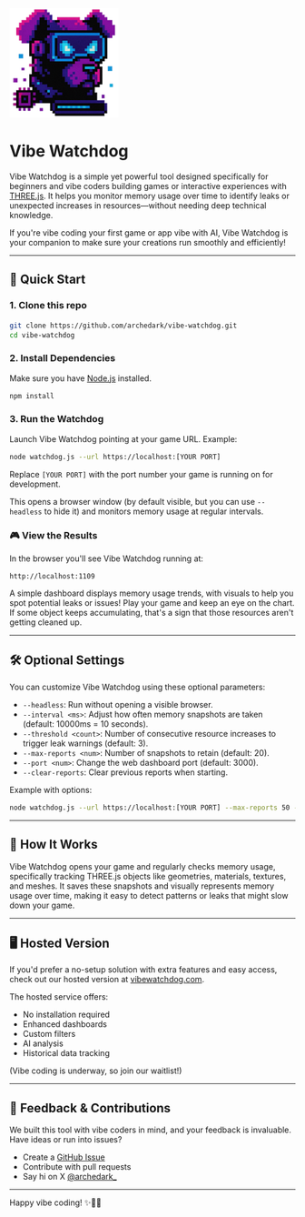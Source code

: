<img src="assets/vibe-watchdog-icon.png" alt="Vibe Watchdog" width="192">

# Vibe Watchdog

Vibe Watchdog is a simple yet powerful tool designed specifically for beginners and vibe coders building games or interactive experiences with [THREE.js](https://threejs.org/). It helps you monitor memory usage over time to identify leaks or unexpected increases in resources—without needing deep technical knowledge.

If you're vibe coding your first game or app vibe with AI, Vibe Watchdog is your companion to make sure your creations run smoothly and efficiently!

---

## 🚀 Quick Start

### 1. Clone this repo
```bash
git clone https://github.com/archedark/vibe-watchdog.git
cd vibe-watchdog
```

### 2. Install Dependencies
Make sure you have [Node.js](https://nodejs.org/) installed.

```bash
npm install
```

### 3. Run the Watchdog
Launch Vibe Watchdog pointing at your game URL. Example:

```bash
node watchdog.js --url https://localhost:[YOUR PORT]
```

Replace `[YOUR PORT]` with the port number your game is running on for development.

This opens a browser window (by default visible, but you can use `--headless` to hide it) and monitors memory usage at regular intervals.

### 🎮 View the Results
In the browser you'll see Vibe Watchdog running at:
```
http://localhost:1109
```

A simple dashboard displays memory usage trends, with visuals to help you spot potential leaks or issues! Play your game and keep an eye on the chart. If some object keeps accumulating, that's a sign that those resources aren't getting cleaned up.

---

## 🛠 Optional Settings

You can customize Vibe Watchdog using these optional parameters:

- `--headless`: Run without opening a visible browser.
- `--interval <ms>`: Adjust how often memory snapshots are taken (default: 10000ms = 10 seconds).
- `--threshold <count>`: Number of consecutive resource increases to trigger leak warnings (default: 3).
- `--max-reports <num>`: Number of snapshots to retain (default: 20).
- `--port <num>`: Change the web dashboard port (default: 3000).
- `--clear-reports`: Clear previous reports when starting.

Example with options:
```bash
node watchdog.js --url https://localhost:[YOUR PORT] --max-reports 50 --interval 5000 --threshold 5
```

---

## 🌠 How It Works

Vibe Watchdog opens your game and regularly checks memory usage, specifically tracking THREE.js objects like geometries, materials, textures, and meshes. It saves these snapshots and visually represents memory usage over time, making it easy to detect patterns or leaks that might slow down your game.

---

## 🖥 Hosted Version

If you'd prefer a no-setup solution with extra features and easy access, check out our hosted version at [vibewatchdog.com](https://vibewatchdog.com).

The hosted service offers:

- No installation required
- Enhanced dashboards
- Custom filters
- AI analysis
- Historical data tracking

(Vibe coding is underway, so join our waitlist!)

---

## 💖 Feedback & Contributions

We built this tool with vibe coders in mind, and your feedback is invaluable. Have ideas or run into issues?

- Create a [GitHub Issue](https://github.com/your-username/vibe-watchdog/issues)
- Contribute with pull requests
- Say hi on X [@archedark_](https://x.com/archedark_)

---

Happy vibe coding! ✨🎨👾

